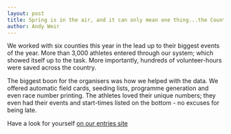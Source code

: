 ```yaml
---
layout: post
title: Spring is in the air, and it can only mean one thing...the County Championships
author: Andy Weir
---
```


We worked with six counties this year in the lead up to their biggest events of the year. More than 3,000 athletes entered through our system; which showed itself up to the task. More importantly, hundreds of volunteer-hours were saved across the country.

The biggest boon for the organisers was how we helped with the data. We offered automatic field cards, seeding lists, programme generation and even race number printing. The athletes loved their unique numbers; they even had their events and start-times listed on the bottom - no excuses for being late.

Have a look for yourself <a href="https://entries.opentrack.run" > on our entries site </a>
